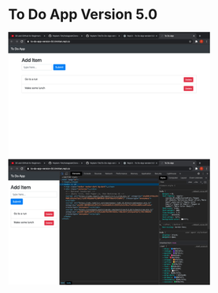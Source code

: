 # To Do App Version 5.0

<img alt='pyShop img' width='410' src="https://github.com/HeyIam-Tim/To-Do-App-version5.0/blob/master/todo1.png">   <img alt='pyShop img' width='410' src="https://github.com/HeyIam-Tim/To-Do-App-version5.0/blob/master/todo2.png">